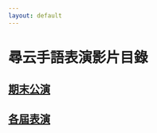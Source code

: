 ```yaml
---
layout: default
---
```


<div class="page-header">
  <h1>尋云手語表演影片目錄</h1>
</div>

<h2><a href="期末公演/">期末公演</a></h2>
<h2><a href="屆數/">各屆表演</a></h2>
